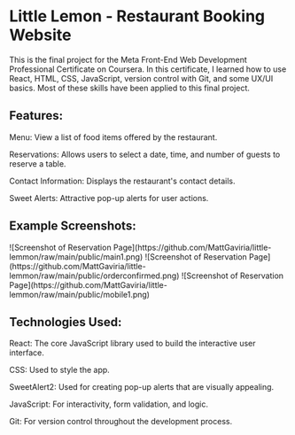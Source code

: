 <h1>Little Lemon - Restaurant Booking Website </h1>
This is the final project for the Meta Front-End Web Development Professional Certificate on Coursera. In this certificate, I learned how to use React, HTML, CSS, JavaScript, version control with Git, and some UX/UI basics. Most of these skills have been applied to this final project.

<h2>Features: </h2>
Menu: View a list of food items offered by the restaurant.

Reservations: Allows users to select a date, time, and number of guests to reserve a table.

Contact Information: Displays the restaurant's contact details.

Sweet Alerts: Attractive pop-up alerts for user actions.

<h2>Example Screenshots:</h2>
![Screenshot of Reservation Page](https://github.com/MattGaviria/little-lemmon/raw/main/public/main1.png)
![Screenshot of Reservation Page](https://github.com/MattGaviria/little-lemmon/raw/main/public/orderconfirmed.png)
![Screenshot of Reservation Page](https://github.com/MattGaviria/little-lemmon/raw/main/public/mobile1.png)

<h2>Technologies Used:</h2>
React: The core JavaScript library used to build the interactive user interface.

CSS: Used to style the app.

SweetAlert2: Used for creating pop-up alerts that are visually appealing.

JavaScript: For interactivity, form validation, and logic.

Git: For version control throughout the development process.